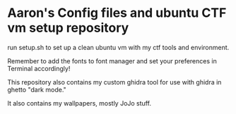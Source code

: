 # Aaron's Config files and ubuntu CTF vm setup repository

run setup.sh to set up a clean ubuntu vm with my ctf tools and environment.

Remember to add the fonts to font manager and set your preferences in Terminal accordingly!

This repository also contains my custom ghidra tool for use with ghidra in ghetto "dark mode."

It also contains my wallpapers, mostly JoJo stuff.

